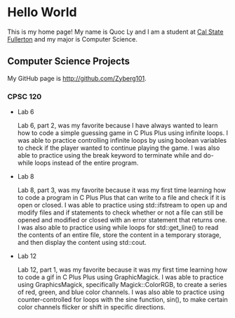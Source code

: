 # Hello World

This is my home page! My name is Quoc Ly and I am a student at [Cal State Fullerton](http://www.fullerton.edu/) and my major is Computer Science.

## Computer Science Projects

My GitHub page is http://github.com/Zyberg101.

### CPSC 120

* Lab 6

    Lab 6, part 2, was my favorite because I have always wanted to learn how to code a simple guessing game in C Plus Plus using infinite loops. I was able to practice controlling infinite loops by using boolean variables to check if the player wanted to continue playing the game. I was also able to practice using the break keyword to terminate while and do-while loops instead of the entire program.

* Lab 8

    Lab 8, part 3, was my favorite because it was my first time learning how to code a program in C Plus Plus that can write to a file and check if it is open or closed. I was able to practice using std::ifstream to open up and modify files and if statements to check whether or not a file can still be opened and modified or closed with an error statement that returns one. I was also able to practice using while loops for std::get_line() to read the contents of an entire file, store the content in a temporary storage, and then display the content using std::cout.

* Lab 12

    Lab 12, part 1, was my favorite because it was my first time learning how to code a gif in C Plus Plus using GraphicMagick. I was able to practice using GraphicsMagick, specifically Magick::ColorRGB, to create a series of red, green, and blue color channels. I was also able to practice using counter-controlled for loops with the sine function, sin(), to make certain color channels flicker or shift in specific directions.